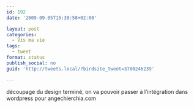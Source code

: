 ```yaml
---
id: 192
date: '2009-09-05T15:30:58+02:00'

layout: post
categories:
  - Vis ma vie
tags:
  - tweet
format: status
publish_social: no
guid: 'http://tweets.local/?birdsite_tweet=3780246239'

---
```


découpage du design terminé, on va pouvoir passer à l’intégration dans wordpress pour angechierchia.com